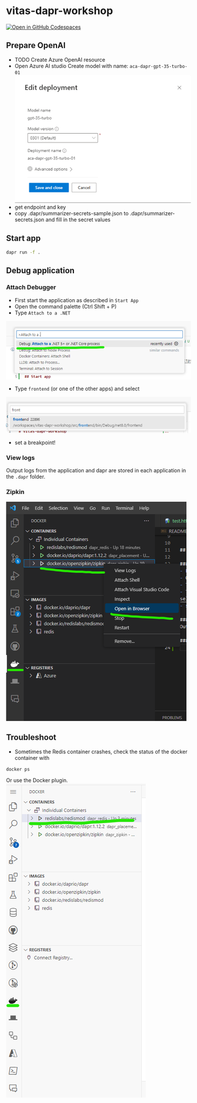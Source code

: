 # vitas-dapr-workshop
[![Open in GitHub Codespaces](https://github.com/codespaces/badge.svg)](https://codespaces.new/arnoldboersma/vitas-dapr-workshop)


## Prepare OpenAI
- TODO Create Azure OpenAI resource
- Open Azure AI studio 
Create model with name: `aca-dapr-gpt-35-turbo-01`
![openaimodel](docs/images/openaimodel.png)
- get endpoint and key
- copy .dapr/summarizer-secrets-sample.json to .dapr/summarizer-secrets.json and fill in the secret values

## Start app

```bash
dapr run -f .
```

## Debug application

### Attach Debugger
- First start the application as described in `Start App`
- Open the command palette (Ctrl Shift + P)
- Type `Attach to a .NET`

![Attach to a .NET...](docs/images/attach.png)
- Type `frontend` (or one of the other apps) and select

![select frontend](docs/images/selectprocess.png)
- set a breakpoint!

### View logs
Output logs from the application and dapr are stored in each application in the `.dapr` folder.

### Zipkin
![Zipkin](docs/images/zipkin.png)

## Troubleshoot
- Sometimes the Redis container crashes, check the status of the docker container with 
```bash
docker ps
```
Or use the Docker plugin.
![container](docs/images/container.png)